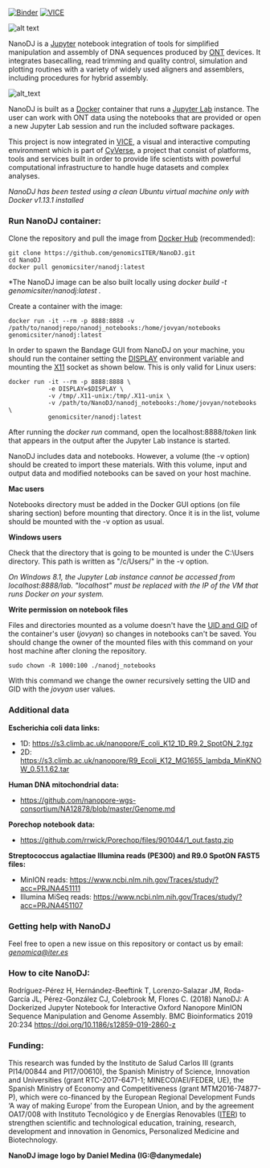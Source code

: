 [![Binder](https://mybinder.org/badge.svg)](https://mybinder.org/v2/gh/genomicsITER/NanoDJ/binder)
[![VICE](https://cyverse-nanodj.readthedocs-hosted.com/en/latest/_images/vice_badge.png)](https://de.cyverse.org/de/?type=apps&app-id=b0e5bdc4-6226-11e9-a28f-008cfa5ae621&system-id=de)



![alt text](https://i.imgur.com/UmUUyLp.png "NanoDJ-logo")

NanoDJ is a [Jupyter](http://jupyter.org/) notebook integration of tools for simplified manipulation and assembly of DNA sequences produced by [ONT](https://nanoporetech.com/) devices. It integrates basecalling, read trimming and quality control, simulation and plotting routines with a variety of widely used aligners and assemblers, including procedures for hybrid assembly. 

![alt_text](https://github.com/genomicsITER/NanoDJ/blob/master/NanoDJ_pipeline_chart.png "NanoDJ-pipeline2")

NanoDJ is built as a [Docker](https://www.docker.com/) container that runs a [Jupyter Lab](https://jupyterlab.readthedocs.io/en/stable/) instance. The user can work with ONT data using the notebooks that are provided or open a new Jupyter Lab session and run the included software packages.

This project is now integrated in [VICE](https://cyverse-visual-interactive-computing-environment.readthedocs-hosted.com/en/latest/getting_started/about.html), a visual and interactive computing environment which is part of [CyVerse](https://www.cyverse.org/), a project that consist of platforms, tools and services built in order to provide life scientists with powerful computational infrastructure to handle huge datasets and complex analyses.

*NanoDJ has been tested using a clean Ubuntu virtual machine only with Docker v1.13.1 installed*

### **Run NanoDJ container:**

Clone the repository and pull the image from [Docker Hub](https://hub.docker.com/) (recommended):

```
git clone https://github.com/genomicsITER/NanoDJ.git
cd NanoDJ
docker pull genomicsiter/nanodj:latest
```

*The NanoDJ image can be also built locally using *docker build -t genomicsiter/nanodj:latest .*

Create a container with the image:

```
docker run -it --rm -p 8888:8888 -v /path/to/nanodjrepo/nanodj_notebooks:/home/jovyan/notebooks genomicsiter/nanodj:latest
```
In order to spawn the Bandage GUI from NanoDJ on your machine, you should run the container setting the [DISPLAY](https://askubuntu.com/questions/432255/what-is-the-display-environment-variable) environment variable and mounting the [X11](https://en.wikipedia.org/wiki/X_Window_System) socket as shown below. This is only valid for Linux users:

```
docker run -it --rm -p 8888:8888 \  
           -e DISPLAY=$DISPLAY \  
           -v /tmp/.X11-unix:/tmp/.X11-unix \  
           -v /path/to/NanoDJ/nanodj_notebooks:/home/jovyan/notebooks \  
           genomicsiter/nanodj:latest
```

After running the *docker run* command, open  the localhost:8888/*token* link that appears in the output after the Jupyter Lab instance is started.

NanoDJ includes data and notebooks. However, a volume (the -v option) should be created to import these materials. With this volume, input and output data and modified notebooks can be saved on your host machine. 

**Mac users**

Notebooks directory must be added in the Docker GUI options (on file sharing section) before mounting that directory. Once it is in the list, volume should be mounted with the -v option as usual.

**Windows users**

Check that the directory that is going to be mounted is under the C:\Users directory. This path is written as "/c/Users/" in the -v option.

*On Windows 8.1, the Jupyter Lab instance cannot be accessed from localhost:8888/lab. "localhost" must be replaced with the IP of the VM that runs Docker on your system.*

**Write permission on notebook files**

Files and directories mounted as a volume doesn't have the [UID and GID](https://en.wikipedia.org/wiki/User_identifier) of the container's user (*jovyan*) so changes in notebooks can't be saved. You should change the owner of the mounted files with this command on your host machine after cloning the repository.

```
sudo chown -R 1000:100 ./nanodj_notebooks
```

With this command we change the owner recursively setting the UID and GID with the *jovyan* user values.

### Additional data

**Escherichia coli data links:**

- 1D: <https://s3.climb.ac.uk/nanopore/E_coli_K12_1D_R9.2_SpotON_2.tgz>
- 2D: https://s3.climb.ac.uk/nanopore/R9_Ecoli_K12_MG1655_lambda_MinKNOW_0.51.1.62.tar

**Human DNA mitochondrial data:**

- https://github.com/nanopore-wgs-consortium/NA12878/blob/master/Genome.md


**Porechop notebook data:**

-  https://github.com/rrwick/Porechop/files/901044/1_out.fastq.zip

**Streptococcus agalactiae Illumina reads (PE300) and R9.0 SpotON FAST5 files:**

- MinION reads: https://www.ncbi.nlm.nih.gov/Traces/study/?acc=PRJNA451111
- Illumina MiSeq reads: https://www.ncbi.nlm.nih.gov/Traces/study/?acc=PRJNA451107

### **Getting help with NanoDJ**

Feel free to open a new issue on this repository or contact us by email: *genomica@iter.es*  

### **How to cite NanoDJ:**

Rodríguez-Pérez H, Hernández-Beeftink T, Lorenzo-Salazar JM, Roda-García JL, Pérez-González CJ, Colebrook M, Flores C. (2018) NanoDJ: A Dockerized Jupyter Notebook for Interactive Oxford Nanopore MinION Sequence Manipulation and Genome Assembly. BMC Bioinformatics 2019 20:234 https://doi.org/10.1186/s12859-019-2860-z

### **Funding:**

This research was funded by the Instituto de Salud Carlos III (grants PI14/00844 and PI17/00610), the Spanish Ministry of Science, Innovation and Universities (grant RTC-2017-6471-1; MINECO/AEI/FEDER, UE), the Spanish Ministry of Economy and Competitiveness (grant MTM2016-74877-P), which were co-financed by the European Regional Development Funds ‘A way of making Europe’ from the European Union, and by the agreement OA17/008 with Instituto Tecnológico y de Energías Renovables ([ITER](http://www.iter.es/)) to strengthen scientific and technological education, training, research, development and innovation in Genomics, Personalized Medicine and Biotechnology.

**NanoDJ image logo by Daniel Medina (IG:@danymedale)** 
